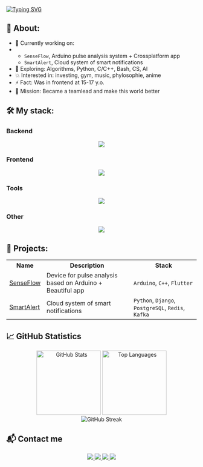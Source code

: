 [![Typing SVG](https://readme-typing-svg.demolab.com?font=Fira+Code&weight=600&size=24&duration=2250&pause=1000&color=38BDAE&vCenter=true&width=435&lines=%F0%9F%92%BB+Hello%2C+I'm+Alex.;%F0%9F%A4%96+programmer%2C+back-dev;%F0%9F%92%98+Keen+on+hardware%2C+software+and+AI)](https://git.io/typing-svg)

## 🧠 About:
- 🔭 Currently working on:
-   - `SenseFlow`, Arduino pulse analysis system + Crossplatform app
    - `SmartAlert`, Cloud system of smart notifications
- 🌱 Exploring: Algorithms, Python, C/C++, Bash, CS, AI
- 💥 Interested in: investing, gym, music, phylosophie, anime 
- ⚡ Fact: Was in frontend at 15-17 y.o.
- 🎯 Mission: Became a teamlead and make this world better

## 🛠️ My stack:

### Backend
<p align="center">
  <a href="https://skillicons.dev">
    <img src="https://skillicons.dev/icons?i=bash,c,cpp,py,django,postgres" />
  </a>
</p>

### Frontend
<p align="center">
  <a href="https://skillicons.dev">
    <img src="https://skillicons.dev/icons?i=html,css,sass,js,figma" />
  </a>
</p>

### Tools
<p align="center">
  <a href="https://skillicons.dev">
    <img src="https://skillicons.dev/icons?i=git,docker,vim,vscode,linux" />
  </a>
</p>

### Other
<p align="center">
  <a href="https://skillicons.dev">
    <img src="https://skillicons.dev/icons?i=arduino" />
  </a>
</p>

## 🚀 Projects:
<div align="center">

<table>
  <tr>
    <th>Name</th>
    <th>Description</th>
    <th>Stack</th>
  </tr>
  <tr>
    <td><a href="https://github.com/твоя-ссылка">SenseFlow</a></td>
    <td>Device for pulse analysis based on Arduino + Beautiful app</td>
    <td><code>Arduino</code>, <code>C++</code>, <code>Flutter</code></td>
  </tr>
  <tr>
    <td><a href="https://github.com/твоя-ссылка">SmartAlert</a></td>
    <td>Cloud system of smart notifications</td>
    <td><code>Python</code>, <code>Django</code>, <code>PostgreSQL</code>, <code>Redis</code>, <code>Kafka</code></td>
  </tr>
</table>

</div>

## 📈 GitHub Statistics

<p align="center"> 
  <img height="170" src="https://github-readme-stats.vercel.app/api?username=Axiliyz&show_icons=true&theme=tokyonight&hide=issues&hide_border=true" alt="GitHub Stats" />
  <img height="170" src="https://github-profile-summary-cards.vercel.app/api/cards/repos-per-language?username=Axiliyz&theme=tokyonight" alt="Top Languages"/>
  <br/>
  <img src="https://github-readme-streak-stats.herokuapp.com?user=Axiliyz&theme=tokyonight&hide_border=true" alt="GitHub Streak" /> 
</p>

## 📬 Contact me

<p align="center">
  <a href="https://github.com/Axiliyz">
    <img src="https://img.shields.io/badge/GitHub-000000?style=for-the-badge&logo=github&logoColor=white" />
  </a>
  <a href="mailto:soleev.alex@gmail.com">
    <img src="https://img.shields.io/badge/Gmail-D14836?style=for-the-badge&logo=gmail&logoColor=white" />
  </a>
  <a href="https://t.me/alekSUNDER_99">
    <img src="https://img.shields.io/badge/Telegram-2CA5E0?style=for-the-badge&logo=telegram&logoColor=white" />
  </a>
  <a href="https://vk.com/aleksunder99">
    <img src="https://img.shields.io/badge/VK-4680C2?style=for-the-badge&logo=vk&logoColor=white" />
  </a>
</p>
